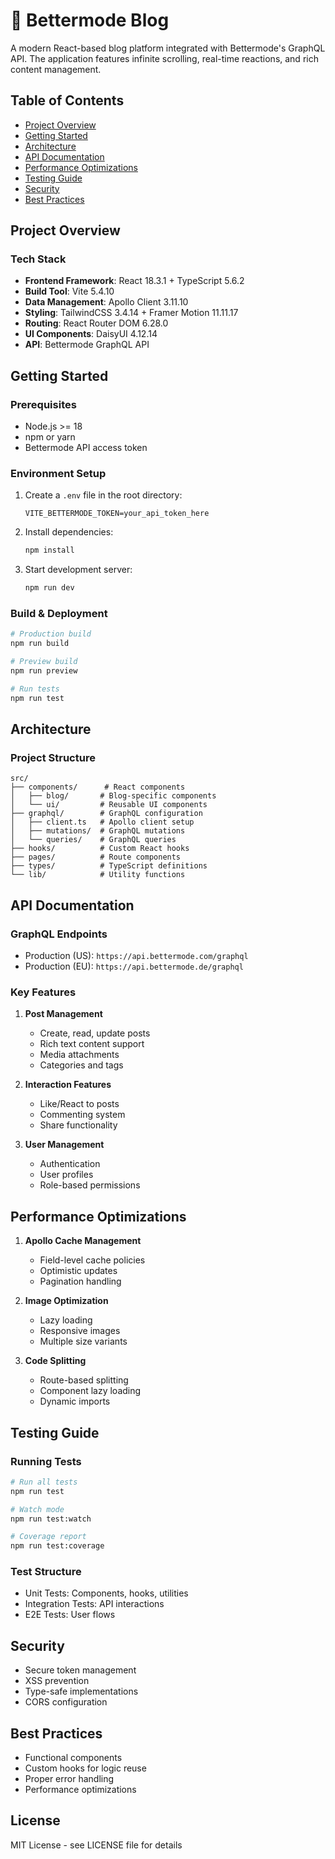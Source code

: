 # 🚀 Bettermode Blog

A modern React-based blog platform integrated with Bettermode's GraphQL API. The application features infinite scrolling, real-time reactions, and rich content management.

## Table of Contents
- [Project Overview](#project-overview)
- [Getting Started](#getting-started)
- [Architecture](#architecture)
- [API Documentation](#api-documentation)
- [Performance Optimizations](#performance-optimizations)
- [Testing Guide](#testing-guide)
- [Security](#security)
- [Best Practices](#best-practices)

## Project Overview

### Tech Stack
- **Frontend Framework**: React 18.3.1 + TypeScript 5.6.2
- **Build Tool**: Vite 5.4.10
- **Data Management**: Apollo Client 3.11.10
- **Styling**: TailwindCSS 3.4.14 + Framer Motion 11.11.17
- **Routing**: React Router DOM 6.28.0
- **UI Components**: DaisyUI 4.12.14
- **API**: Bettermode GraphQL API

## Getting Started

### Prerequisites
- Node.js >= 18
- npm or yarn
- Bettermode API access token

### Environment Setup
1. Create a `.env` file in the root directory:
   ```env
   VITE_BETTERMODE_TOKEN=your_api_token_here
   ```

2. Install dependencies:
   ```bash
   npm install
   ```

3. Start development server:
   ```bash
   npm run dev
   ```

### Build & Deployment
```bash
# Production build
npm run build

# Preview build
npm run preview

# Run tests
npm run test
```

## Architecture

### Project Structure
```
src/
├── components/      # React components
│   ├── blog/       # Blog-specific components
│   └── ui/         # Reusable UI components
├── graphql/        # GraphQL configuration
│   ├── client.ts   # Apollo client setup
│   ├── mutations/  # GraphQL mutations
│   └── queries/    # GraphQL queries
├── hooks/          # Custom React hooks
├── pages/          # Route components
├── types/          # TypeScript definitions
└── lib/            # Utility functions
```

## API Documentation

### GraphQL Endpoints
- Production (US): `https://api.bettermode.com/graphql`
- Production (EU): `https://api.bettermode.de/graphql`

### Key Features
1. **Post Management**
   - Create, read, update posts
   - Rich text content support
   - Media attachments
   - Categories and tags

2. **Interaction Features**
   - Like/React to posts
   - Commenting system
   - Share functionality

3. **User Management**
   - Authentication
   - User profiles
   - Role-based permissions

## Performance Optimizations

1. **Apollo Cache Management**
   - Field-level cache policies
   - Optimistic updates
   - Pagination handling

2. **Image Optimization**
   - Lazy loading
   - Responsive images
   - Multiple size variants

3. **Code Splitting**
   - Route-based splitting
   - Component lazy loading
   - Dynamic imports

## Testing Guide

### Running Tests
```bash
# Run all tests
npm run test

# Watch mode
npm run test:watch

# Coverage report
npm run test:coverage
```

### Test Structure
- Unit Tests: Components, hooks, utilities
- Integration Tests: API interactions
- E2E Tests: User flows

## Security
- Secure token management
- XSS prevention
- Type-safe implementations
- CORS configuration

## Best Practices
- Functional components
- Custom hooks for logic reuse
- Proper error handling
- Performance optimizations

## License
MIT License - see LICENSE file for details
